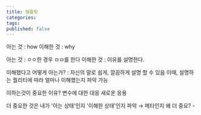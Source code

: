 ```yaml
---
title: 템플릿
categories: 
tags: 
published: false
---
```

아는 것 : how
이해한 것 :  why

아는 것 : ㅇㅇ한 경우 ㅁㅁ를 한다
이해한 것 : 이유를 설명한다.

이해했다고 어떻게 아는가? : 자신의 말로 쉽게, 깔끔하게 설명 할 수 있음
이때, 설명하는 퀄리티에 따라 얼마나 이해했는지 파악 가능


이하는것이 중요한 이유?
변수에 대한 대응
새로운 응용

더 중요한 것은
내가 '아는 상태'인지 '이해한 상태'인지 파악 → 메타인지
왜 더 중요? -
